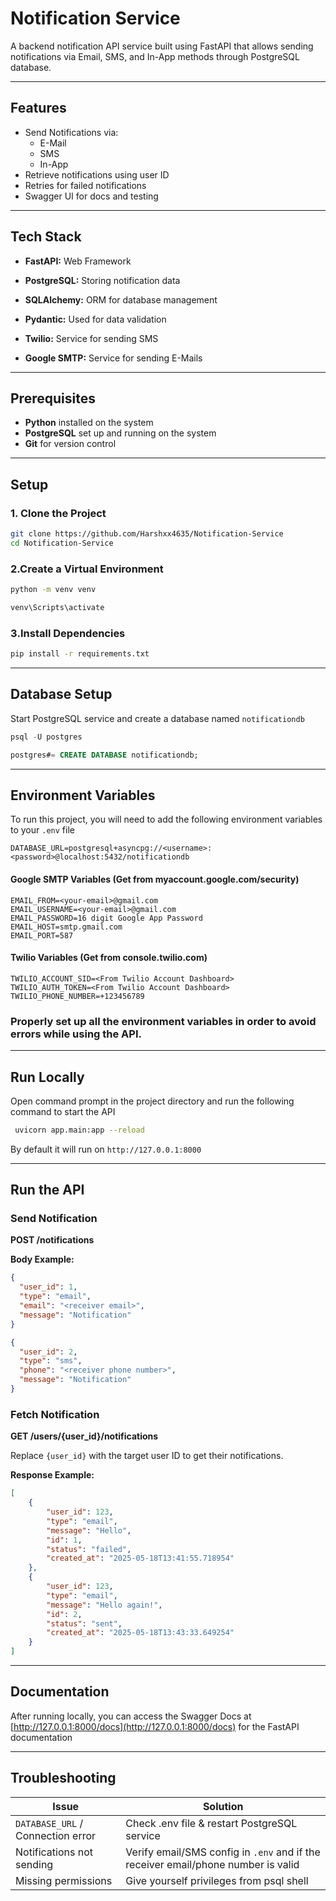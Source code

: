 # Notification Service

A backend notification API service built using FastAPI that allows sending notifications via Email, SMS, and In-App methods through PostgreSQL database.

---

## Features

- Send Notifications via:
    - E-Mail
    - SMS
    - In-App
- Retrieve notifications using user ID
- Retries for failed notifications
- Swagger UI for docs and testing

---

## Tech Stack

- **FastAPI:** Web Framework

- **PostgreSQL:** Storing notification data

- **SQLAlchemy:** ORM for database management

- **Pydantic:** Used for data validation

- **Twilio:** Service for sending SMS

- **Google SMTP:** Service for sending E-Mails

---

## Prerequisites

- **Python** installed on the system
- **PostgreSQL** set up and running on the system
- **Git** for version control

---

## Setup

### 1️. Clone the Project

```bash
git clone https://github.com/Harshxx4635/Notification-Service
cd Notification-Service
```

### 2️.Create a Virtual Environment

```bash
python -m venv venv

venv\Scripts\activate
```

### 3️.Install Dependencies

```bash
pip install -r requirements.txt
```

---

## Database Setup

Start PostgreSQL service and create a database named `notificationdb`

```sql
psql -U postgres

postgres#= CREATE DATABASE notificationdb;
```

---

## Environment Variables

To run this project, you will need to add the following environment variables to your `.env` file

```env
DATABASE_URL=postgresql+asyncpg://<username>:<password>@localhost:5432/notificationdb
```

#### Google SMTP Variables (Get from myaccount.google.com/security)

```env
EMAIL_FROM=<your-email>@gmail.com
EMAIL_USERNAME=<your-email>@gmail.com
EMAIL_PASSWORD=16 digit Google App Password
EMAIL_HOST=smtp.gmail.com  
EMAIL_PORT=587
```


#### Twilio Variables (Get from console.twilio.com)

```env
TWILIO_ACCOUNT_SID=<From Twilio Account Dashboard>
TWILIO_AUTH_TOKEN=<From Twilio Account Dashboard>
TWILIO_PHONE_NUMBER=+123456789
```

### Properly set up all the environment variables in order to avoid errors while using the API.

---

## Run Locally

Open command prompt in the project directory and run the following command to start the API

```bash
 uvicorn app.main:app --reload
```

By default it will run on `http://127.0.0.1:8000`

---

## Run the API

### Send Notification

**POST /notifications**

**Body Example:**
```json
{
  "user_id": 1,
  "type": "email",
  "email": "<receiver email>",
  "message": "Notification"
}
```

```json
{
  "user_id": 2,
  "type": "sms",
  "phone": "<receiver phone number>",
  "message": "Notification"
}
```

### Fetch Notification

**GET /users/{user_id}/notifications**

Replace `{user_id}` with the target user ID to get their notifications.


**Response Example:**
```json
[
    {
        "user_id": 123,
        "type": "email",
        "message": "Hello",
        "id": 1,
        "status": "failed",
        "created_at": "2025-05-18T13:41:55.718954"
    },
    {
        "user_id": 123,
        "type": "email",
        "message": "Hello again!",
        "id": 2,
        "status": "sent",
        "created_at": "2025-05-18T13:43:33.649254"
    }
]
```

---

## Documentation

After running locally, you can access the Swagger Docs at [http://127.0.0.1:8000/docs](http://127.0.0.1:8000/docs) for the FastAPI documentation

---

## Troubleshooting

| Issue                            | Solution                                                  |
|----------------------------------|-----------------------------------------------------------|
| `DATABASE_URL`  / Connection error             | Check .env file & restart PostgreSQL service                     |
| Notifications not sending        | Verify email/SMS config in `.env` and if the receiver email/phone number is valid                        |
| Missing permissions        | Give yourself privileges from psql shell                        |
